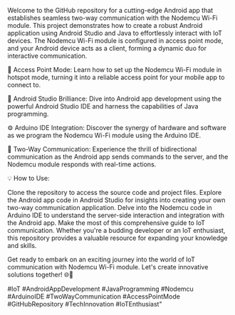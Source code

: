 Welcome to the GitHub repository for a cutting-edge Android app that establishes seamless two-way communication with the Nodemcu Wi-Fi module. This project demonstrates how to create a robust Android application using Android Studio and Java to effortlessly interact with IoT devices. The Nodemcu Wi-Fi module is configured in access point mode, and your Android device acts as a client, forming a dynamic duo for interactive communication.

🔌 Access Point Mode: Learn how to set up the Nodemcu Wi-Fi module in hotspot mode, turning it into a reliable access point for your mobile app to connect to.

📱 Android Studio Brilliance: Dive into Android app development using the powerful Android Studio IDE and harness the capabilities of Java programming.

⚙️ Arduino IDE Integration: Discover the synergy of hardware and software as we program the Nodemcu Wi-Fi module using the Arduino IDE.

🔄 Two-Way Communication: Experience the thrill of bidirectional communication as the Android app sends commands to the server, and the Nodemcu module responds with real-time actions.

💡 How to Use:

Clone the repository to access the source code and project files.
Explore the Android app code in Android Studio for insights into creating your own two-way communication application.
Delve into the Nodemcu code in Arduino IDE to understand the server-side interaction and integration with the Android app.
Make the most of this comprehensive guide to IoT communication. Whether you're a budding developer or an IoT enthusiast, this repository provides a valuable resource for expanding your knowledge and skills.

Get ready to embark on an exciting journey into the world of IoT communication with Nodemcu Wi-Fi module. Let's create innovative solutions together! 🌐🚀

#IoT #AndroidAppDevelopment #JavaProgramming #Nodemcu #ArduinoIDE #TwoWayCommunication #AccessPointMode #GitHubRepository #TechInnovation #IoTEnthusiast"
